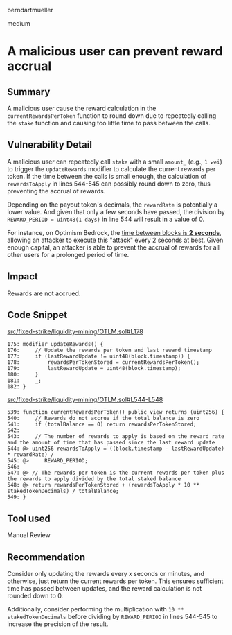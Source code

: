 berndartmueller

medium

# A malicious user can prevent reward accrual

## Summary

A malicious user cause the reward calculation in the `currentRewardsPerToken` function to round down due to repeatedly calling the `stake` function and causing too little time to pass between the calls.

## Vulnerability Detail

A malicious user can repeatedly call `stake` with a small `amount_` (e.g., `1 wei`) to trigger the `updateRewards` modifier to calculate the current rewards per token. If the time between the calls is small enough, the calculation of `rewardsToApply` in lines 544-545 can possibly round down to zero, thus preventing the accrual of rewards.

Depending on the payout token's decimals, the `rewardRate` is potentially a lower value. And given that only a few seconds have passed, the division by `REWARD_PERIOD = uint48(1 days)` in line 544 will result in a value of 0.

For instance, on Optimism Bedrock, the [time between blocks is **2 seconds**](https://community.optimism.io/docs/developers/build/differences/#accessing-l1-information), allowing an attacker to execute this "attack" every 2 seconds at best. Given enough capital, an attacker is able to prevent the accrual of rewards for all other users for a prolonged period of time.

## Impact

Rewards are not accrued.

## Code Snippet

[src/fixed-strike/liquidity-mining/OTLM.sol#L178](https://github.com/sherlock-audit/2023-06-bond/blob/main/options/src/fixed-strike/liquidity-mining/OTLM.sol#L178)

```solidity
175: modifier updateRewards() {
176:     // Update the rewards per token and last reward timestamp
177:     if (lastRewardUpdate != uint48(block.timestamp)) {
178:         rewardsPerTokenStored = currentRewardsPerToken();
179:         lastRewardUpdate = uint48(block.timestamp);
180:     }
181:     _;
182: }
```

[src/fixed-strike/liquidity-mining/OTLM.sol#L544-L548](https://github.com/sherlock-audit/2023-06-bond/blob/main/options/src/fixed-strike/liquidity-mining/OTLM.sol#L544-L548)

```solidity
539: function currentRewardsPerToken() public view returns (uint256) {
540:     // Rewards do not accrue if the total balance is zero
541:     if (totalBalance == 0) return rewardsPerTokenStored;
542:
543:     // The number of rewards to apply is based on the reward rate and the amount of time that has passed since the last reward update
544: @> uint256 rewardsToApply = ((block.timestamp - lastRewardUpdate) * rewardRate) /
545: @>     REWARD_PERIOD;
546:
547: @> // The rewards per token is the current rewards per token plus the rewards to apply divided by the total staked balance
548: @> return rewardsPerTokenStored + (rewardsToApply * 10 ** stakedTokenDecimals) / totalBalance;
549: }
```

## Tool used

Manual Review

## Recommendation

Consider only updating the rewards every x seconds or minutes, and otherwise, just return the current rewards per token. This ensures sufficient time has passed between updates, and the reward calculation is not rounded down to 0.

Additionally, consider performing the multiplication with `10 ** stakedTokenDecimals` before dividing by `REWARD_PERIOD` in lines 544-545 to increase the precision of the result.
